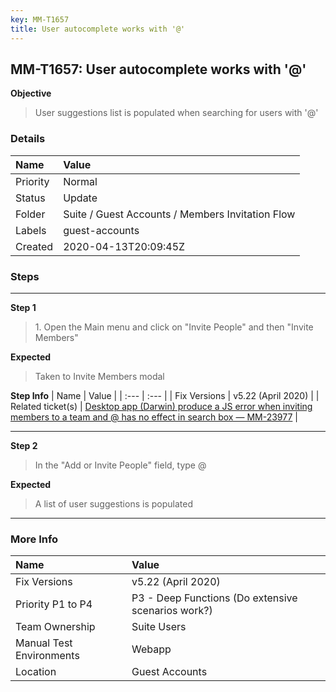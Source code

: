 ```yaml
---
key: MM-T1657
title: User autocomplete works with '@'
---
```


## MM-T1657: User autocomplete works with '@'

**Objective**

> <article>User suggestions list is populated when searching for users with '@'</article>

### Details

| Name     | Value                                            |
| :------- | :----------------------------------------------- |
| Priority | Normal                                           |
| Status   | Update                                           |
| Folder   | Suite / Guest Accounts / Members Invitation Flow |
| Labels   | guest-accounts                                   |
| Created  | 2020-04-13T20:09:45Z                             |

### Steps

<hr/>

**Step 1**

> <article>1. Open the Main menu and click on "Invite People" and then "Invite Members"</article>

**Expected**

> <article>Taken to Invite Members modal</article>

**Step Info**
| Name | Value |
| :--- | :--- |
| Fix Versions | v5.22 (April 2020) |
| Related ticket(s) | <a href="https://mattermost.atlassian.net/browse/MM-23977">Desktop app (Darwin) produce a JS error when inviting members to a team and @ has no effect in search box — MM-23977</a> |

<hr/>

**Step 2**

> <article>In the "Add or Invite People" field, type @&nbsp;</article>

**Expected**

> <article>A list of user suggestions is populated</article>

<hr/>

### More Info

| Name                     | Value                                              |
| :----------------------- | :------------------------------------------------- |
| Fix Versions             | v5.22 (April 2020)                                 |
| Priority P1 to P4        | P3 - Deep Functions (Do extensive scenarios work?) |
| Team Ownership           | Suite Users                                        |
| Manual Test Environments | Webapp                                             |
| Location                 | Guest Accounts                                     |
